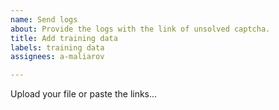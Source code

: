 ```yaml
---
name: Send logs
about: Provide the logs with the link of unsolved captcha.
title: Add training data
labels: training data
assignees: a-maliarov

---
```


Upload your file or paste the links...
